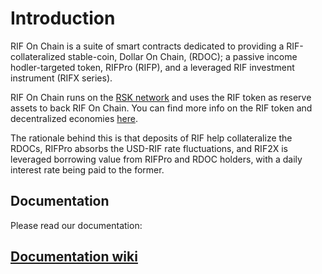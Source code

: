 # Introduction

RIF On Chain is a suite of smart contracts dedicated to providing a RIF-collateralized stable-coin, Dollar On Chain, (RDOC); a passive income hodler-targeted token, RIFPro (RIFP), and a leveraged RIF investment instrument (RIFX series).

RIF On Chain runs on the [RSK network](https://www.rsk.co/) and uses the RIF token as reserve assets to back RIF On Chain. You can find more info on the RIF token and decentralized economies [here](https://www.rifos.org/).

The rationale behind this is that deposits of RIF help collateralize the RDOCs, RIFPro absorbs the USD-RIF rate fluctuations, and RIF2X is leveraged borrowing value from RIFPro and RDOC holders, with a daily interest rate being paid to the former.

## Documentation

Please read our documentation: 

## [Documentation wiki](https://docs.moneyonchain.com/rdoc-contract/)
